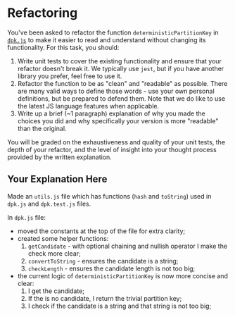 # Refactoring

You've been asked to refactor the function `deterministicPartitionKey` in [`dpk.js`](dpk.js) to make it easier to read and understand without changing its functionality. For this task, you should:

1. Write unit tests to cover the existing functionality and ensure that your refactor doesn't break it. We typically use `jest`, but if you have another library you prefer, feel free to use it.
2. Refactor the function to be as "clean" and "readable" as possible. There are many valid ways to define those words - use your own personal definitions, but be prepared to defend them. Note that we do like to use the latest JS language features when applicable.
3. Write up a brief (~1 paragraph) explanation of why you made the choices you did and why specifically your version is more "readable" than the original.

You will be graded on the exhaustiveness and quality of your unit tests, the depth of your refactor, and the level of insight into your thought process provided by the written explanation.

## Your Explanation Here

Made an `utils.js` file which has functions (`hash` and `toString`) used in `dpk.js` and `dpk.test.js` files.

In `dpk.js` file:
 - moved the constants at the top of the file for extra clarity;
 - created some helper functions:
    1. `getCandidate` - with optional chaining and nullish operator I make the check more clear;
    2. `convertToString` - ensures the candidate is a string;
    3. `checkLength` - ensures the candidate length is not too big;
 - the current logic of `deterministicPartitionKey` is now more concise and clear:
    1. I get the candidate;
    2. If the is no candidate, I return the trivial partition key;
    3. I check if the candidate is a string and that string is not too big;
